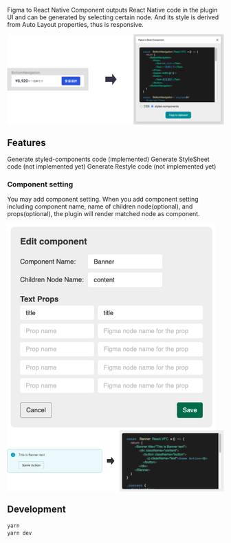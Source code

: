 Figma to React Native Component outputs React Native code in the plugin UI and can be generated by selecting certain node.
And its style is derived from Auto Layout properties, thus is responsive.

<img src="publish/readme_demo.png" align="center" alt="How the plugin works" />

## Features

Generate styled-components code (implemented)
Generate StyleSheet code (not implemented yet)
Generate Restyle code (not implemented yet)

### Component setting

You may add component setting.
When you add component setting including component name, name of children node(optional), and props(optional), the plugin will render matched node as component.

<img src="publish/component_setting_1.png" align="center" alt="adding Banner component setting" />

<img src="publish/component_setting_2.png" align="center" alt="Plugin generates Banner as component" />

## Development

```sh
yarn
yarn dev
```
